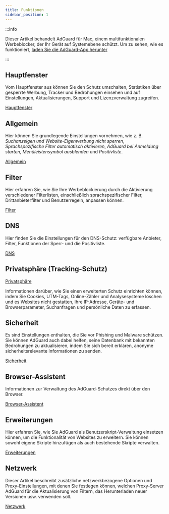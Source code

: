 ```yaml
---
title: Funktionen
sidebar_position: 1
---
```


:::info

Dieser Artikel behandelt AdGuard für Mac, einem multifunktionalen Werbeblocker, der Ihr Gerät auf Systemebene schützt. Um zu sehen, wie es funktioniert, [laden Sie die AdGuard-App herunter](https://agrd.io/download-kb-adblock)

:::

## Hauptfenster

Vom Hauptfenster aus können Sie den Schutz umschalten, Statistiken über gesperrte Werbung, Tracker und Bedrohungen einsehen und auf Einstellungen, Aktualisierungen, Support und Lizenzverwaltung zugreifen.

[Hauptfenster](/adguard-for-mac/features/main.md)

## Allgemein

Hier können Sie grundlegende Einstellungen vornehmen, wie z. B. _Suchanzeigen und Website-Eigenwerbung nicht sperren_, _Sprachspezifische Filter automatisch aktivieren_, _AdGuard bei Anmeldung starten_, _Menüleistensymbol ausblenden_ und _Positivliste_.

[Allgemein](/adguard-for-mac/features/general.md)

## Filter

Hier erfahren Sie, wie Sie Ihre Werbeblockierung durch die Aktivierung verschiedener Filterlisten, einschließlich sprachspezifischer Filter, Drittanbieterfilter und Benutzerregeln, anpassen können.

[Filter](/adguard-for-mac/features/filters.md)

## DNS

Hier finden Sie die Einstellungen für den DNS-Schutz: verfügbare Anbieter, Filter, Funktionen der Sperr- und die Positivliste.

[DNS](/adguard-for-mac/features/dns.md)

## Privatsphäre (Tracking-Schutz)

[Privatsphäre](/adguard-for-mac/features/stealth.md)

Informationen darüber, wie Sie einen erweiterten Schutz einrichten können, indem Sie Cookies, UTM-Tags, Online-Zähler und Analysesysteme löschen und es Websites nicht gestatten, Ihre IP-Adresse, Geräte- und Browserparameter, Suchanfragen und persönliche Daten zu erfassen.

## Sicherheit

Es sind Einstellungen enthalten, die Sie vor Phishing und Malware schützen. Sie können AdGuard auch dabei helfen, seine Datenbank mit bekannten Bedrohungen zu aktualisieren, indem Sie sich bereit erklären, anonyme sicherheitsrelevante Informationen zu senden.

[Sicherheit](/adguard-for-mac/features/security.md)

## Browser-Assistent

Informationen zur Verwaltung des AdGuard-Schutzes direkt über den Browser.

[Browser-Assistent](/adguard-for-mac/features/browser-assistant.md)

## Erweiterungen

Hier erfahren Sie, wie Sie AdGuard als Benutzerskript-Verwaltung einsetzen können, um die Funktionalität von Websites zu erweitern. Sie können sowohl eigene Skripte hinzufügen als auch bestehende Skripte verwalten.

[Erweiterungen](/adguard-for-mac/features/extensions.md)

## Netzwerk

Dieser Artikel beschreibt zusätzliche netzwerkbezogene Optionen und Proxy-Einstellungen, mit denen Sie festlegen können, welchen Proxy-Server AdGuard für die Aktualisierung von Filtern, das Herunterladen neuer Versionen usw. verwenden soll.

[Netzwerk](/adguard-for-mac/features/network.md)
